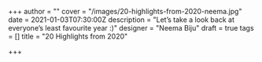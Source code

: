 +++
author = ""
cover = "/images/20-highlights-from-2020-neema.jpg"
date = 2021-01-03T07:30:00Z
description = "Let’s take a look back at everyone’s least favourite year :)"
designer = "Neema Biju"
draft = true
tags = []
title = "20 Highlights from 2020"

+++
